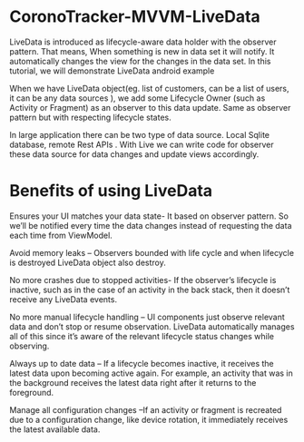 # CoronoTracker-MVVM-LiveData

LiveData is introduced as lifecycle-aware data holder with the observer pattern. That means, When something is new in data set it will notify. It automatically changes the view for the changes in the data set. In this tutorial, we will demonstrate LiveData android example

When we have LiveData object(eg. list of customers, can be a list of users, it can be any data sources ), we add some Lifecycle Owner (such as Activity or Fragment) as an observer to this data update. Same as observer pattern but with respecting lifecycle states.

In large application there can be two type of data source. Local Sqlite database, remote Rest APIs . With Live we can write code for observer these data source for data changes and update views accordingly.

# Benefits of using LiveData
Ensures your UI matches your data state- It based on observer pattern. So we’ll be notified every time the data changes instead of requesting the data each time from ViewModel.

Avoid memory leaks – Observers bounded with life cycle and when lifecycle is destroyed LiveData object also destroy.

No more crashes due to stopped activities- If the observer’s lifecycle is inactive, such as in the case of an activity in the back stack, then it doesn’t receive any LiveData events.

No more manual lifecycle handling – UI components just observe relevant data and don’t stop or resume observation. LiveData automatically manages all of this since it’s aware of the relevant lifecycle status changes while observing.

Always up to date data – If a lifecycle becomes inactive, it receives the latest data upon becoming active again. For example, an activity that was in the background receives the latest data right after it returns to the foreground.

Manage all configuration changes –If an activity or fragment is recreated due to a configuration change, like device rotation, it immediately receives the latest available data.
